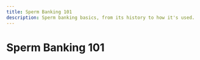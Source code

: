 ```yaml
---
title: Sperm Banking 101
description: Sperm banking basics, from its history to how it's used.
---
```


# Sperm Banking 101
